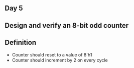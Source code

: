## Day 5
## Design and verify an 8-bit odd counter

## Definition
- Counter should reset to a value of 8'h1
- Counter should increment by 2 on every cycle
